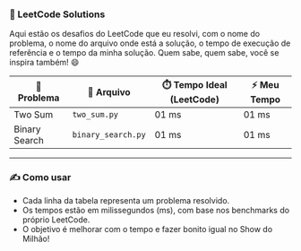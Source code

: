 ### 📘 LeetCode Solutions

Aqui estão os desafios do LeetCode que eu resolvi, com o nome do problema, o nome do arquivo onde está a solução, o tempo de execução de referência e o tempo da minha solução. Quem sabe, quem sabe, você se inspira também! 😄

| 🧩 Problema         | 📄 Arquivo              | ⏱️ Tempo Ideal (LeetCode) | ⚡ Meu Tempo |
|--------------------|-------------------------|----------------------------|--------------|
| Two Sum            | `two_sum.py`            | 01 ms                      | 01 ms        |
| Binary Search      | `binary_search.py`      | 01 ms                      | 01 ms        |

---

### ✍️ Como usar

- Cada linha da tabela representa um problema resolvido.
- Os tempos estão em milissegundos (ms), com base nos benchmarks do próprio LeetCode.
- O objetivo é melhorar com o tempo e fazer bonito igual no Show do Milhão!
